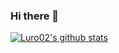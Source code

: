 ### Hi there 👋

<!--
**Luro02/Luro02** is a ✨ _special_ ✨ repository because its `README.md` (this file) appears on your GitHub profile.

Here are some ideas to get you started:

- 🔭 I’m currently working on ...
- 🌱 I’m currently learning ...
- 👯 I’m looking to collaborate on ...
- 🤔 I’m looking for help with ...
- 💬 Ask me about ...
- 📫 How to reach me: ...
- 😄 Pronouns: ...
- ⚡ Fun fact: ...
-->

[![Luro02's github stats](https://github-readme-stats.vercel.app/api?username=luro02&count_private=true&show_icons=true&theme=buefy)](https://github.com/anuraghazra/github-readme-stats)
